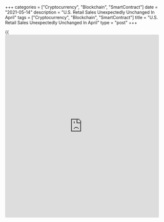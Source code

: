 +++
categories = ["Cryptocurrency", "Blockchain", "SmartContract"]
date = "2021-05-14"
description = "U.S. Retail Sales Unexpectedly Unchanged In April"
tags = ["Cryptocurrency", "Blockchain", "SmartContract"]
title = "U.S. Retail Sales Unexpectedly Unchanged In April"
type = "post"
+++

{{<iframe id="large-banner" src="https://www.bounty.group/#slide=3.0" width="100%" height="600" scrolling="no" style="border: 0px solid rgb(216, 221, 230); border-radius: 3px;">}}

After reporting a sharp increase in U.S. retail sales in the previous
month, the Commerce Department released a report on Friday showing
retail sales were unchanged in the month of April.

The Commerce Department said retail sales were virtually unchanged in
April after soaring by an upwardly revised 10.7 percent in March.

Economists had expected retail sales to jump by 1.0 percent compared to
the 9.8 percent spike originally reported for the previous month.

Excluding a notable increase in sales by motor vehicle and parts
dealers, retail sales slid by 0.8 percent in April after surging up by
8.9 percent in March. Ex-auto sales were expected to climb by 0.7
percent.

For comments and feedback [contact](https://www.playgroundfx.com/contact/): editorial@rtt[news](https://www.letsplayfx.com/blog/forex-news-website/).com

[Economic News][1]

 **What parts of the world are seeing the best (and worst) economic
performances lately? Click[here][2] to check out our [Econ Scorecard][2]
and find out! See up-to-the-moment [ranking](https://www.playgroundfx.com/blog/crypto-exchange-ranking/)s for the best and worst
performers in [GDP][3], [unemployment rate][4], [inflation][2] and much
more.**

   1. www.rtt[news](https://www.letsplayfx.com/blog/forex-news-website/).com/Content/EconomicNews.aspx
   2. www.rtt[news](https://www.letsplayfx.com/blog/forex-news-website/).com/economic-scorecard/world-rank/CPI/highest-performance.aspx
   3. www.rtt[news](https://www.letsplayfx.com/blog/forex-news-website/).com/economic-scorecard/world-rank/GDP/highest-performance.aspx
   4. www.rtt[news](https://www.letsplayfx.com/blog/forex-news-website/).com/economic-scorecard/world-rank/unemployment-rate/lowest-performance.aspx